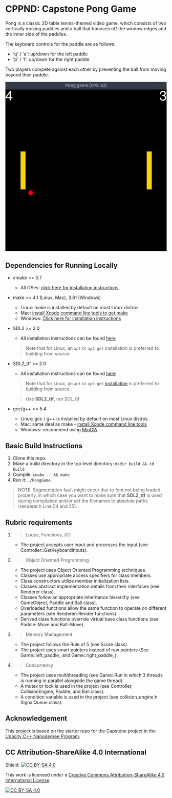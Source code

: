 # CPPND: Capstone Pong Game

Pong is a classic 2D table tennis-themed video game, which consists of two vertically moving paddles and a ball that bounces off the window edges and the inner side of the paddles. 

The keyboard controls for the paddle are as follows:
* 'q' / 'a': up/down for the left paddle
* 'p' / 'l': up/down for the right paddle

Two players compete against each other by preventing the ball from moving beyond their paddle.


<img src="pong_game.gif"/>

## Dependencies for Running Locally
* cmake >= 3.7
  * All OSes: [click here for installation instructions](https://cmake.org/install/)
* make >= 4.1 (Linux, Mac), 3.81 (Windows)
  * Linux: make is installed by default on most Linux distros
  * Mac: [install Xcode command line tools to get make](https://developer.apple.com/xcode/features/)
  * Windows: [Click here for installation instructions](http://gnuwin32.sourceforge.net/packages/make.htm)
* SDL2 >= 2.0
  * All installation instructions can be found [here](https://wiki.libsdl.org/Installation)
  >Note that for Linux, an `apt` or `apt-get` installation is preferred to building from source. 
* SDL2_ttf >= 2.0
  * All installation instructions can be found [here](https://www.libsdl.org/projects/SDL_ttf/)
  >Note that for Linux, an `apt` or `apt-get` [installation](https://packages.ubuntu.com/search?keywords=libsdl2-ttf) is preferred to building from source.
  
  >Use **SDL2_ttf**, not SDL_ttf
* gcc/g++ >= 5.4
  * Linux: gcc / g++ is installed by default on most Linux distros
  * Mac: same deal as make - [install Xcode command line tools](https://developer.apple.com/xcode/features/)
  * Windows: recommend using [MinGW](http://www.mingw.org/)

## Basic Build Instructions

1. Clone this repo.
2. Make a build directory in the top level directory: `mkdir build && cd build`
3. Compile: `cmake .. && make`
4. Run it: `./PongGame`.
>NOTE: Segmentation fault might occur due to font not being loaded properly, in which case you want to make sure that **SDL2_ttf** is used during compilation and/or set the filenames to absolute paths (renderer.h Line 54 and 55). 

## Rubric requirements
1. >Loops, Functions, I/O
    * The project accepts user input and processes the input (see Controller::GetKeyboardInputs).
2. >Object Oriented Programming
    * The project uses Object Oriented Programming techniques.
    * Classes use appropriate access specifiers for class members.
    * Class constructors utilize member initialization lists.
    * Classes abstract implementation details from their interfaces (see Renderer class).
    * Classes follow an appropriate inheritance hierarchy (see GameObject, Paddle and Ball class).
    * Overloaded functions allow the same function to operate on different parameters (see Renderer::Render functions).
    * Derived class functions override virtual base class functions (see Paddle::Move and Ball::Move).
3. >Memory Management
    * The project follows the Rule of 5 (see Score class).
    * The project uses smart pointers instead of raw pointers (See Game::left_paddle_ and Game::right_paddle_).
4. > Concurrency
    * The project uses multithreading (see Game::Run in which 3 threads is running in parallel alongside the game thread).
    * A mutex or lock is used in the project (see Controller, CollisionEngine, Paddle, and Ball class).
    * A condition variable is used in the project (see collision_engine.h SignalQueue class). 



## Acknowledgement
This project is based on the starter repo for the Capstone project in the [Udacity C++ Nanodegree Program](https://www.udacity.com/course/c-plus-plus-nanodegree--nd213). 
## CC Attribution-ShareAlike 4.0 International


Shield: [![CC BY-SA 4.0][cc-by-sa-shield]][cc-by-sa]

This work is licensed under a
[Creative Commons Attribution-ShareAlike 4.0 International License][cc-by-sa].

[![CC BY-SA 4.0][cc-by-sa-image]][cc-by-sa]

[cc-by-sa]: http://creativecommons.org/licenses/by-sa/4.0/
[cc-by-sa-image]: https://licensebuttons.net/l/by-sa/4.0/88x31.png
[cc-by-sa-shield]: https://img.shields.io/badge/License-CC%20BY--SA%204.0-lightgrey.svg
